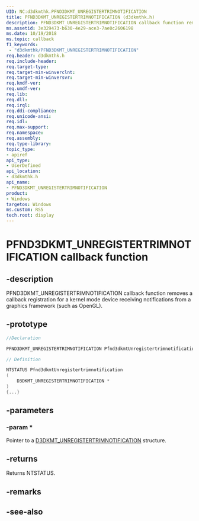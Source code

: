 ```yaml
---
UID: NC:d3dkmthk.PFND3DKMT_UNREGISTERTRIMNOTIFICATION
title: PFND3DKMT_UNREGISTERTRIMNOTIFICATION (d3dkmthk.h)
description: PFND3DKMT_UNREGISTERTRIMNOTIFICATION callback function removes a callback registration for a kernel mode device receiving notifications from a graphics framework (such as OpenGL).
ms.assetid: 3e329473-b630-4e29-ace3-7ae0c2606198
ms.date: 10/19/2018
ms.topic: callback
f1_keywords:
 - "d3dkmthk/PFND3DKMT_UNREGISTERTRIMNOTIFICATION"
req.header: d3dkmthk.h
req.include-header:
req.target-type:
req.target-min-winverclnt:
req.target-min-winversvr:
req.kmdf-ver:
req.umdf-ver:
req.lib:
req.dll:
req.irql: 
req.ddi-compliance:
req.unicode-ansi:
req.idl:
req.max-support:
req.namespace:
req.assembly:
req.type-library: 
topic_type: 
- apiref
api_type: 
- UserDefined
api_location: 
- d3dkmthk.h
api_name: 
- PFND3DKMT_UNREGISTERTRIMNOTIFICATION
product:
- Windows
targetos: Windows
ms.custom: RS5
tech.root: display
---
```


# PFND3DKMT_UNREGISTERTRIMNOTIFICATION callback function

## -description

PFND3DKMT_UNREGISTERTRIMNOTIFICATION callback function removes a callback registration for a kernel mode device receiving notifications from a graphics framework (such as OpenGL).

## -prototype

```cpp
//Declaration

PFND3DKMT_UNREGISTERTRIMNOTIFICATION Pfnd3dkmtUnregistertrimnotification; 

// Definition

NTSTATUS Pfnd3dkmtUnregistertrimnotification 
(
	D3DKMT_UNREGISTERTRIMNOTIFICATION *
)
{...}

```

## -parameters

### -param * 

Pointer to a [D3DKMT_UNREGISTERTRIMNOTIFICATION](ns-d3dkmthk-_d3dkmt_unregistertrimnotification.md) structure.

## -returns

Returns NTSTATUS.


## -remarks




## -see-also
